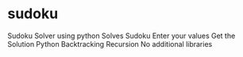 # sudoku
Sudoku Solver using python
Solves Sudoku
Enter your values
Get the Solution
Python
Backtracking
Recursion
No additional libraries 
